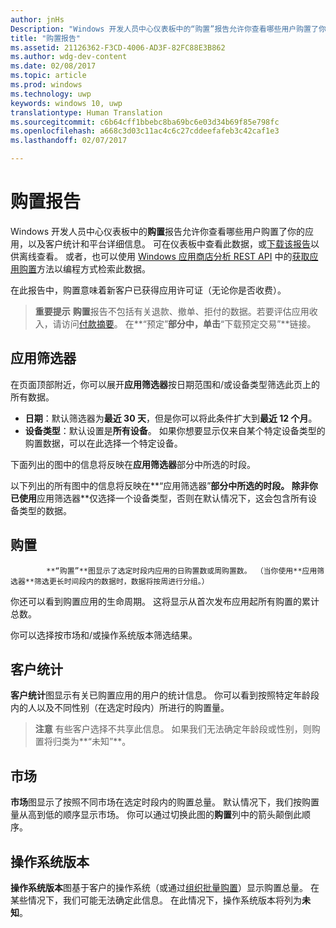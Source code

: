 ```yaml
---
author: jnHs
Description: "Windows 开发人员中心仪表板中的“购置”报告允许你查看哪些用户购置了你的应用，以及客户统计和平台详细信息。"
title: "购置报告"
ms.assetid: 21126362-F3CD-4006-AD3F-82FC88E3B862
ms.author: wdg-dev-content
ms.date: 02/08/2017
ms.topic: article
ms.prod: windows
ms.technology: uwp
keywords: windows 10, uwp
translationtype: Human Translation
ms.sourcegitcommit: c6b64cff1bbebc8ba69bc6e03d34b69f85e798fc
ms.openlocfilehash: a668c3d03c11ac4c6c27cddeefafeb3c42caf1e3
ms.lasthandoff: 02/07/2017

---
```


# <a name="acquisitions-report"></a>购置报告


Windows 开发人员中心仪表板中的**购置**报告允许你查看哪些用户购置了你的应用，以及客户统计和平台详细信息。 可在仪表板中查看此数据，或[下载该报告](download-analytic-reports.md)以供离线查看。 或者，也可以使用 [Windows 应用商店分析 REST API](../monetize/access-analytics-data-using-windows-store-services.md) 中的[获取应用购置](../monetize/get-app-acquisitions.md)方法以编程方式检索此数据。

在此报告中，购置意味着新客户已获得应用许可证（无论你是否收费）。

> **重要提示**  **购置**报告不包括有关退款、撤单、拒付的数据。若要评估应用收入，请访问[付款摘要](payout-summary.md)。 在**“预定”**部分中，单击**“下载预定交易”**链接。



## <a name="apply-filters"></a>应用筛选器


在页面顶部附近，你可以展开**应用筛选器**按日期范围和/或设备类型筛选此页上的所有数据。

-   **日期**：默认筛选器为**最近 30 天**，但是你可以将此条件扩大到**最近 12 个月**。
-   **设备类型**：默认设置是**所有设备**。 如果你想要显示仅来自某个特定设备类型的购置数据，可以在此选择一个特定设备。

下面列出的图中的信息将反映在**应用筛选器**部分中所选的时段。

以下列出的所有图中的信息将反映在**“应用筛选器”**部分中所选的时段。 除非你已使用**应用筛选器**仅选择一个设备类型，否则在默认情况下，这会包含所有设备类型的数据。

## <a name="acquisitions"></a>购置



            **“购置”**图显示了选定时段内应用的日购置数或周购置数。 （当你使用**应用筛选器**筛选更长时间段内的数据时，数据将按周进行分组。）

你还可以看到购置应用的生命周期。 这将显示从首次发布应用起所有购置的累计总数。

你可以选择按市场和/或操作系统版本筛选结果。

## <a name="customer-demographic"></a>客户统计


**客户统计**图显示有关已购置应用的用户的统计信息。 你可以看到按照特定年龄段内的人以及不同性别（在选定时段内）所进行的购置量。

> **注意**  有些客户选择不共享此信息。 如果我们无法确定年龄段或性别，则购置将归类为**“未知”**。

 

## <a name="markets"></a>市场


**市场**图显示了按照不同市场在选定时段内的购置总量。 默认情况下，我们按购置量从高到低的顺序显示市场。 你可以通过切换此图的**购置**列中的箭头颠倒此顺序。

## <a name="os-version"></a>操作系统版本


**操作系统版本**图基于客户的操作系统（或通过[组织批量购置](organizational-licensing.md)）显示购置总量。 在某些情况下，我们可能无法确定此信息。 在此情况下，操作系统版本将列为**未知**。



 

 

